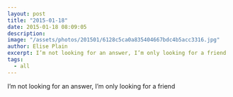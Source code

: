 ```yaml
---
layout: post
title: "2015-01-18"
date: 2015-01-18 08:09:05
description: 
image: "/assets/photos/201501/6128c5ca0a835404667bdc4b5acc3316.jpg"
author: Elise Plain
excerpt: I’m not looking for an answer, I’m only looking for a friend
tags: 
  - all
---
```


I’m not looking for an answer, I’m only looking for a friend
<p></p>
